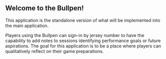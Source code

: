 ## Welcome to the Bullpen!

This application is the standalone version of what will be implemented into the
main application. 

Players using the Bullpen can sign-in by jersey number to have the capability
to add notes to sessions identifying performance goals or future aspirations.
The goal for this application is to be a place where players can qualitatively 
reflect on their game preparations.